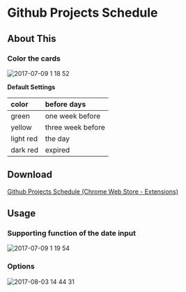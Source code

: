 # Github Projects Schedule

## About This
### Color the cards
![2017-07-09 1 18 52](https://user-images.githubusercontent.com/3618051/27987276-e1bbf4d0-6445-11e7-8cd3-fe91331a82a5.png)

**Default Settings**

| color | before days |
|:-----------|:------------|
| green | one week before |
| yellow | three week before |
| light red | the day |
| dark red | expired |

## Download
[Github Projects Schedule (Chrome Web Store - Extensions)](https://chrome.google.com/webstore/detail/github-projects-schedule/hadgkpgfhejgaejohchbginkgbgkpddn?hl=ja&gl=JP)

## Usage
### Supporting function of the date input

![2017-07-09 1 19 54](https://user-images.githubusercontent.com/3618051/27987278-e82e00ce-6445-11e7-8b5a-3ee6865da3f9.png)

### Options

![2017-08-03 14 44 31](https://user-images.githubusercontent.com/3618051/28949934-1253e200-78fb-11e7-86d9-926475338f36.png)
